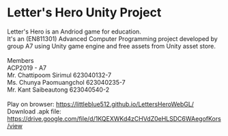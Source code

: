 # Letter's Hero Unity Project
Letter's Hero is an Andriod game for education.<br>
It's an (EN811301) Advanced Computer Programming project developed by group A7 using Unity game engine and free assets from Unity asset store.<br>
<br>
Members<br>
ACP2019 - A7<br>
Mr. Chattipoom Sirimul 623040132-7<br>
Ms. Chunya Paomuangchol 623040235-7<br>
Mr. Kant Saibeautong 623040540-2<br>
<br>
Play on browser: https://littleblue512.github.io/LettersHeroWebGL/
<br>
Download .apk file: https://drive.google.com/file/d/1KQEXWKd4zCHVdZ0eHLSDC6WAegofKors/view
